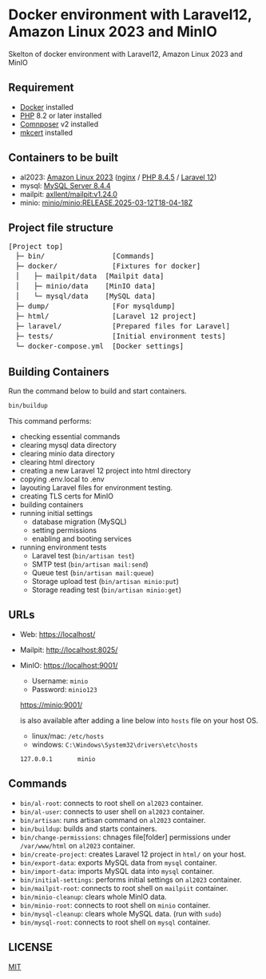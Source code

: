 # Docker environment with Laravel12, Amazon Linux 2023 and MinIO

Skelton of docker environment with Laravel12, Amazon Linux 2023 and MinIO

## Requirement

- [Docker](https://www.docker.com/) installed
- [PHP](https://www.php.net/) 8.2 or later installed
- [Comnposer](https://getcomposer.org/) v2 installed
- [mkcert](https://github.com/FiloSottile/mkcert) installed

## Containers to be built

- al2023: [Amazon Linux 2023](https://hub.docker.com/layers/library/amazonlinux/2023.7.20250331.0/images/sha256-d2b7c9c18d23a992c5364d51f3ec62f4e5d47b6d0b6dfc35078104d414fe48ba) ([nginx](https://nginx.org/) / [PHP 8.4.5](https://www.php.net/ChangeLog-8.php#8.4.5) / [Laravel 12](https://laravel.com/docs/12.x))
- mysql: [MySQL Server 8.4.4](https://hub.docker.com/layers/library/mysql/8.4.4/images/sha256-d895a591bdc9fbd228dc75f4859791160f321b839bad18bba44811834143b0c4)
- mailpit: [axllent/mailpit:v1.24.0](https://hub.docker.com/layers/axllent/mailpit/v1.24.0/images/sha256-15cb8c9cc529859e9f1dd82833a170181bd5650db0a447a05f07b306899a9b2e)
- minio: [minio/minio:RELEASE.2025-03-12T18-04-18Z](https://hub.docker.com/layers/minio/minio/RELEASE.2025-03-12T18-04-18Z/images/sha256-85f3e4cd1ca92a2711553ab79f222bcd8b75aa2c77a1a0b0ccf80d38e8ab2fe5)

## Project file structure

<pre>
[Project top]
　├─ bin/                [Commands]
　├─ docker/             [Fixtures for docker]
　│　　├─ mailpit/data  [Mailpit data]
　│　　├─ minio/data    [MinIO data]
　│　　└─ mysql/data    [MySQL data]
　├─ dump/               [For mysqldump]
　├─ html/               [Laravel 12 project]
　├─ laravel/            [Prepared files for Laravel]
　├─ tests/              [Initial environment tests]
　└─ docker-compose.yml  [Docker settings]
</pre>

## Building Containers

Run the command below to build and start containers.

```bash
bin/buildup
```

This command performs:
- checking essential commands
- clearing mysql data directory
- clearing minio data directory
- clearing html directory
- creating a new Laravel 12 project into html directory
- copying .env.local to .env
- layouting Laravel files for environment testing.
- creating TLS certs for MinIO
- building containers
- running initial settings
    - database migration (MySQL)
    - setting permissions
    - enabling and booting services
- running environment tests
    - Laravel test (`bin/artisan test`)
    - SMTP test (`bin/artisan mail:send`)
    - Queue test (`bin/artisan mail:queue`)
    - Storage upload test (`bin/artisan minio:put`)
    - Storage reading test (`bin/artisan minio:get`)

## URLs

- Web: [https://localhost/](https://localhost/)
- Mailpit: [http://localhost:8025/](http://localhost:8025/)
- MinIO: [https://localhost:9001/](https://localhost:9001/)
    - Username: `minio`
    - Password: `minio123`

    [https://minio:9001/](https://minio:9001/)

    is also available after adding a line below into `hosts` file on your host OS.
    - linux/mac: `/etc/hosts`
    - windows: `C:\Windows\System32\drivers\etc\hosts`
    ```
    127.0.0.1       minio
    ```
## Commands

- `bin/al-root`: connects to root shell on `al2023` container.
- `bin/al-user`: connects to user shell on `al2023` container.
- `bin/artisan`: runs artisan command on `al2023` container.
- `bin/buildup`: builds and starts containers.
- `bin/change-permissions`: chnages file[folder] permissions under `/var/www/html` on `al2023` container.
- `bin/create-project`: creates Laravel 12 project in `html/` on your host.
- `bin/export-data`: exports MySQL data from `mysql` container.
- `bin/import-data`: imports MySQL data into `mysql` container.
- `bin/initial-settings`: performs initial settings on `al2023` container.
- `bin/mailpit-root`: connects to root shell on `mailpiit` container.
- `bin/minio-cleanup`: clears whole MinIO data.
- `bin/minio-root`: connects to root shell on `minio` container.
- `bin/mysql-cleanup`: clears whole MySQL data. (run with `sudo`)
- `bin/mysql-root`: connects to root shell on `mysql` container.

## LICENSE

[MIT](LICENSE)
